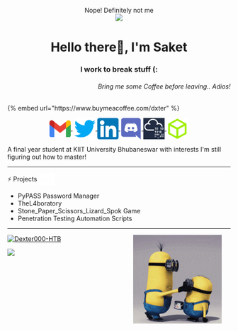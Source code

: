 
<p align="center">
  Nope! Definitely not me 
  <br>
  <img src="https://media.giphy.com/media/eCqFYAVjjDksg/giphy.gif">
</p>

<h1 align="center">Hello there👋, I'm Saket</h1>
<h3 align="center">I work to break stuff (:</h3>
<h6 align="right">Bring me some Coffee before leaving.. Adios!</h6>
{% embed url="https://www.buymeacoffee.com/dxter" %}
<p align="center">
   <a href="mailto:saket.sp07@gmail.com" target="_blank" style='margin-right:4px'>
    <img align="center" src="https://github.com/dexter-11/dexter-11/blob/main/assets/1024px-Gmail_icon_(2020).svg.png" alt="dexter" width="48px" height="38px" />
  </a>
  <a href="https://twitter.com/saket_ZGV4dGVy" target="_blank">
    <img align="center" src="https://github.com/dexter-11/dexter-11/blob/main/assets/twitter.svg" alt="dexter" width="48px" height="48px" />
  </a>
  <a href="https://www.linkedin.com/in/pandey-saket" target="_blank">
    <img align="center" src="https://github.com/dexter-11/dexter-11/blob/main/assets/174857.png" alt="dexter" width="48px" height="48px" />
  </a>
  <a href="https://discord.com/users/Dexter#8860" target="_blank">
    <img align="center" src="https://github.com/dexter-11/dexter-11/blob/main/assets/discord.svg" alt="dexter" width="48px" height="48px" />
  </a>  
    <a href="https://tryhackme.com/p/Dexter9" target="_blank">
    <img align="center" src="https://github.com/dexter-11/dexter-11/blob/main/assets/56fd5d06741cdaeb837741bda72deef9.png" alt="dexter" width="48px" height="48px" />
  </a>
    <a href="https://www.hackthebox.eu/home/users/profile/229097" target="_blank">
    <img align="center" src="https://github.com/dexter-11/dexter-11/blob/main/assets/Cube-Icon_RGB_BRC-Site-300.png" alt="dexter" width="50px" height="48px" />
  </a>
</p>



A final year student at KIIT University Bhubaneswar with interests I'm still figuring out how to master!
______
⚡ Projects <img align="center" src="https://github.com/dexter-11/dexter-11/blob/main/assets/loading.gif" width="35px">
- PyPASS Password Manager
- TheL4boratory
- Stone_Paper_Scissors_Lizard_Spok Game
- Penetration Testing Automation Scripts
______
<img style="margin-right:20px" align="right" alt="GIF" src="https://github.com/dexter-11/dexter-11/blob/main/assets/giphy.gif" width="200vw" />

[ ![Dexter000-HTB](https://www.hackthebox.eu/badge/image/229097)](https://www.hackthebox.eu/home/users/profile/229097)

<img width="36%" src="https://github-readme-stats.vercel.app/api?username=dexter-11&show_icons=true&theme=chartreuse-dark">

<!--
https://github.com/kautukkundan/Awesome-Profile-README-templates/edit/master/dynamic-realtime/cerberodev.md
<img width="38%" src="https://github-readme-stats.vercel.app/api/top-langs/?username=dexter-11&layout=compact&theme=chartreuse-dark&custom_title=Top%20Languages">
Here are some ideas to get you started:

- 🔭 I’m currently working on ...
- 🌱 I’m currently learning ...
- 👯 I’m looking to collaborate on ...
- 🤔 I’m looking for help with ...
- 💬 Ask me about ...
- 📫 How to reach me: ...
- 😄 Pronouns: ...
- ⚡ Fun fact: ...

-->




